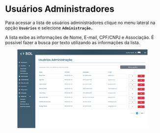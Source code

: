 # Usuários Administradores

Para acessar a lista de usuários administradores clique no menu lateral na opção **`Usuários`** e selecione **`Administração.`**&#x20;

A lista exibe as informações de Nome, E-mail, CPF/CNPJ e Associação. É possível fazer a busca por texto utilizando as informações da lista.

<figure><img src="../../../../.gitbook/assets/lista user admin.png" alt=""><figcaption></figcaption></figure>
